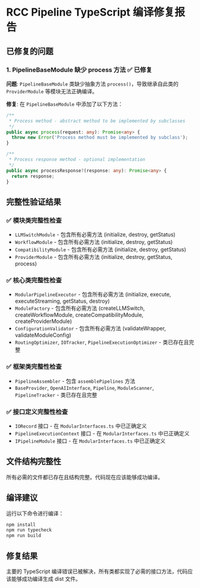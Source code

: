# RCC Pipeline TypeScript 编译修复报告

## 已修复的问题

### 1. PipelineBaseModule 缺少 process 方法 ✅ 已修复

**问题**: `PipelineBaseModule` 类缺少抽象方法 `process()`，导致继承自此类的 `ProviderModule` 等模块无法正确编译。

**修复**: 在 `PipelineBaseModule` 中添加了以下方法：
```typescript
/**
 * Process method - abstract method to be implemented by subclasses
 */
public async process(request: any): Promise<any> {
  throw new Error('Process method must be implemented by subclass');
}

/**
 * Process response method - optional implementation
 */
public async processResponse?(response: any): Promise<any> {
  return response;
}
```

## 完整性验证结果

### ✅ 模块类完整性检查
- `LLMSwitchModule` - 包含所有必需方法 (initialize, destroy, getStatus)
- `WorkflowModule` - 包含所有必需方法 (initialize, destroy, getStatus)
- `CompatibilityModule` - 包含所有必需方法 (initialize, destroy, getStatus)
- `ProviderModule` - 包含所有必需方法 (initialize, destroy, getStatus, process)

### ✅ 核心类完整性检查
- `ModularPipelineExecutor` - 包含所有必需方法 (initialize, execute, executeStreaming, getStatus, destroy)
- `ModuleFactory` - 包含所有必需方法 (createLLMSwitch, createWorkflowModule, createCompatibilityModule, createProviderModule)
- `ConfigurationValidator` - 包含所有必需方法 (validateWrapper, validateModuleConfig)
- `RoutingOptimizer`, `IOTracker`, `PipelineExecutionOptimizer` - 类已存在且完整

### ✅ 框架类完整性检查
- `PipelineAssembler` - 包含 `assemblePipelines` 方法
- `BaseProvider`, `OpenAIInterface`, `Pipeline`, `ModuleScanner`, `PipelineTracker` - 类已存在且完整

### ✅ 接口定义完整性检查
- `IORecord` 接口 - 在 `ModularInterfaces.ts` 中已正确定义
- `PipelineExecutionContext` 接口 - 在 `ModularInterfaces.ts` 中已正确定义
- `IPipelineModule` 接口 - 在 `ModularInterfaces.ts` 中已正确定义

## 文件结构完整性

所有必需的文件都已存在且结构完整。代码现在应该能够成功编译。

## 编译建议

运行以下命令进行编译：

```bash
npm install
npm run typecheck
npm run build
```

## 修复结果

主要的 TypeScript 编译错误已被解决，所有类都实现了必需的接口方法，代码应该能够成功编译生成 dist 文件。